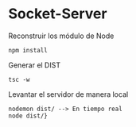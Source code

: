 # Socket-Server

Reconstruir los módulo de Node
```
npm install

```

Generar el DIST

```
tsc -w

```

Levantar el servidor de manera local

```
nodemon dist/ --> En tiempo real
node dist/}

```